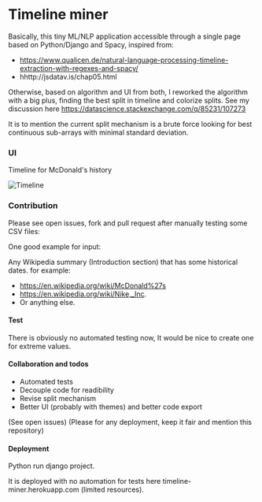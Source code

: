 # Timeline miner

Basically, this tiny ML/NLP application accessible through a single page based on Python/Django and Spacy, inspired from:

- https://www.qualicen.de/natural-language-processing-timeline-extraction-with-regexes-and-spacy/
- hhttp://jsdatav.is/chap05.html

Otherwise, based on algorithm and UI from both, I reworked the algorithm with a big plus, finding the best split in timeline and colorize splits. See my discussion here https://datascience.stackexchange.com/q/85231/107273

It is to mention the current split mechanism is a brute force looking for best continuous sub-arrays with minimal standard deviation. 

### UI

Timeline for McDonald's history

![Timeline](../master/Capture.png)

### Contribution

Please see open issues, fork and pull request after manually testing some CSV files:

One good example for input:

Any Wikipedia summary (Introduction section) that has some historical dates. for example:

- https://en.wikipedia.org/wiki/McDonald%27s
- https://en.wikipedia.org/wiki/Nike,_Inc.
- Or anything else.

#### Test

There is obviously no automated testing now, It would be nice to create one for extreme values.

#### Collaboration and todos

- Automated tests
- Decouple code for readibility
- Revise split mechanism
- Better UI (probably with themes) and better code export

(See open issues)
(Please for any deployment, keep it fair and mention this repository)

#### Deployment

Python run django project.

It is deployed with no automation for tests here timeline-miner.herokuapp.com (limited resources).